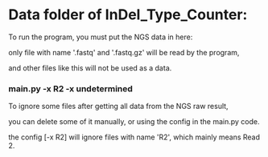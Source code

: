 # Data folder of InDel_Type_Counter:

To run the program, you must put the NGS data in here:

only file with name '.fastq' and '.fastq.gz' will be read by the program,

and other files like this will not be used as a data.

### main.py -x R2 -x undetermined 

To ignore some files after getting all data from the NGS raw result,

you can delete some of it manually, or using the config in the main.py code.

the config [-x R2] will ignore files with name 'R2', which mainly means Read 2.
